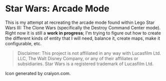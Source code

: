 # Star Wars: Arcade Mode

This is my attempt at recreating the arcade mode found within Lego Star Wars III: The Clone Wars (specifically the Destroy Command Center mode). Right now it is still a **work in progress**; I'm trying to figure out how to create the different kinds of entity that I will need, balance it, create maps, make it configurable, etc.

> Disclaimer: This project is not affiliated in any way with Lucasfilm Ltd. LLC, The Walt Disney Company, or any of their affiliates or subsidiaries. Star Wars is a registered trademark of Lucasfilm Ltd.

Icon generated by craiyon.com.

